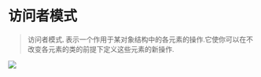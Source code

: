 # 访问者模式

<font face="Microsoft Yahei">

>访问者模式, 表示一个作用于某对象结构中的各元素的操作.它使你可以在不改变各元素的类的前提下定义这些元素的新操作.

![](https://img2018.cnblogs.com/blog/1216080/201904/1216080-20190422233628673-1622969736.png)
